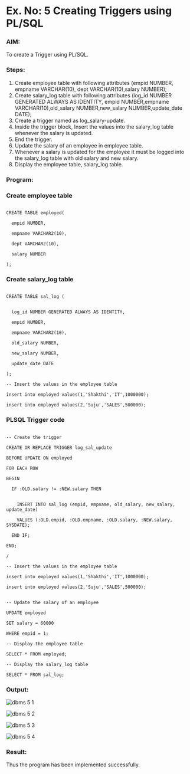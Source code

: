 # Ex. No: 5 Creating Triggers using PL/SQL

### AIM: 

To create a Trigger using PL/SQL.

### Steps:
1. Create employee table with following attributes (empid NUMBER, empname VARCHAR(10), dept VARCHAR(10),salary NUMBER);
2. Create salary_log table with following attributes (log_id NUMBER GENERATED ALWAYS AS IDENTITY, empid NUMBER,empname VARCHAR(10),old_salary NUMBER,new_salary NUMBER,update_date DATE);
3. Create a trigger named as log_salary-update.
4. Inside the trigger block, Insert the values into the salary_log table whenever the salary is updated.
5. End the trigger.
6. Update the salary of an employee in employee table.
7. Whenever a salary is updated for the employee it must be logged into the salary_log table with old salary and new salary.
8. Display the employee table, salary_log table.

### Program:

### Create employee table

```

CREATE TABLE employed(

  empid NUMBER,

  empname VARCHAR2(10),

  dept VARCHAR2(10),

  salary NUMBER

);

```

### Create salary_log table

```

CREATE TABLE sal_log (


  log_id NUMBER GENERATED ALWAYS AS IDENTITY,

  empid NUMBER,

  empname VARCHAR2(10),

  old_salary NUMBER,

  new_salary NUMBER,

  update_date DATE

);

-- Insert the values in the employee table

insert into employed values(1,'Shakthi','IT',1000000);

insert into employed values(2,'Suju','SALES',500000);

```

### PLSQL Trigger code

```

-- Create the trigger

CREATE OR REPLACE TRIGGER log_sal_update

BEFORE UPDATE ON employed

FOR EACH ROW

BEGIN

  IF :OLD.salary != :NEW.salary THEN


    INSERT INTO sal_log (empid, empname, old_salary, new_salary, update_date)

    VALUES (:OLD.empid, :OLD.empname, :OLD.salary, :NEW.salary, SYSDATE);

  END IF;

END;

/

-- Insert the values in the employee table

insert into employed values(1,'Shakthi','IT',1000000);

insert into employed values(2,'Suju','SALES',500000);


-- Update the salary of an employee

UPDATE employed

SET salary = 60000

WHERE empid = 1;

-- Display the employee table

SELECT * FROM employed;

-- Display the salary_log table

SELECT * FROM sal_log;

```

### Output:

![dbms 5 1](https://github.com/dhivyapriyar/Ex-No-5-Creating-Triggers-using-PL-SQL/assets/119477552/3a467530-7b70-4afa-b024-ded92df1dbae)

![dbms 5 2](https://github.com/dhivyapriyar/Ex-No-5-Creating-Triggers-using-PL-SQL/assets/119477552/d8466f1b-0171-4778-9db1-99e9aa6b0a07)

![dbms 5 3](https://github.com/dhivyapriyar/Ex-No-5-Creating-Triggers-using-PL-SQL/assets/119477552/ae677d53-658a-49c4-8bef-604d9a25eb1e)

![dbms 5 4](https://github.com/dhivyapriyar/Ex-No-5-Creating-Triggers-using-PL-SQL/assets/119477552/78e13ea9-1d69-4fe5-aed8-e7e4777dd42d)

### Result:

Thus the program has been implemented successfully.
